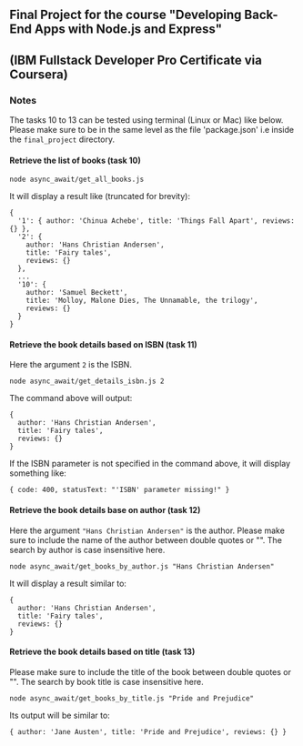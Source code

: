 ## Final Project for the course "Developing Back-End Apps with Node.js and Express" 
## (IBM Fullstack Developer Pro Certificate via Coursera)

### Notes

The tasks 10 to 13 can be tested using terminal (Linux or Mac) like below.
Please make sure to be in the same level as the file 'package.json' i.e inside the `final_project` directory.

#### Retrieve the list of books (task 10)
```
node async_await/get_all_books.js
```

It will display a result like (truncated for brevity):
```
{
  '1': { author: 'Chinua Achebe', title: 'Things Fall Apart', reviews: {} },
  '2': {
    author: 'Hans Christian Andersen',
    title: 'Fairy tales',
    reviews: {}
  },
  ...
  '10': {
    author: 'Samuel Beckett',
    title: 'Molloy, Malone Dies, The Unnamable, the trilogy',
    reviews: {}
  }
}
```

#### Retrieve the book details based on ISBN (task 11)
Here the argument `2` is the ISBN.
```
node async_await/get_details_isbn.js 2
```

The command above will output:
```
{
  author: 'Hans Christian Andersen',
  title: 'Fairy tales',
  reviews: {}
}
```

If the ISBN parameter is not specified in the command above, it will display something like:
```
{ code: 400, statusText: "'ISBN' parameter missing!" }
```

#### Retrieve the book details base on author (task 12)
Here the argument `"Hans Christian Andersen"` is the author.
Please make sure to include the name of the author between double quotes or "".
The search by author is case insensitive here.
```
node async_await/get_books_by_author.js "Hans Christian Andersen"
```

It will display a result similar to:
```
{
  author: 'Hans Christian Andersen',
  title: 'Fairy tales',
  reviews: {}
}
```

#### Retrieve the book details based on title (task 13)
Please make sure to include the title of the book between double quotes or "".
The search by book title is case insensitive here.
```
node async_await/get_books_by_title.js "Pride and Prejudice"
```

Its output will be similar to:
```
{ author: 'Jane Austen', title: 'Pride and Prejudice', reviews: {} }
```

